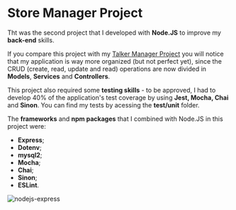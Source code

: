 # Store Manager Project

Tht was the second project that I developed with **Node.JS** to improve my **back-end** skills. 

If you compare this project with my [Talker Manager Project](https://github.com/VitBrandao/NodeJs-Talker-Manager-Project) you will notice that my application is way more organized (but not perfect yet), since the CRUD (create, read, update and read) operations are now divided in **Models**, **Services** and **Controllers**.

This project also required some **testing skills** - to be approved, I had to develop 40% of the application's test coverage by using **Jest, Mocha, Chai** and **Sinon**. You can find my tests by acessing the **test/unit** folder. 

The **frameworks** and **npm packages** that I combined with Node.JS in this project were: 
- **Express**;
- **Dotenv**;
- **mysql2**;
- **Mocha**;
- **Chai**;
- **Sinon**;
- **ESLint**.

<img src="https://miro.medium.com/max/1051/1*vHw6ENUfu71KHiyTm0BtUA.png" alt="nodejs-express" size="500" />
